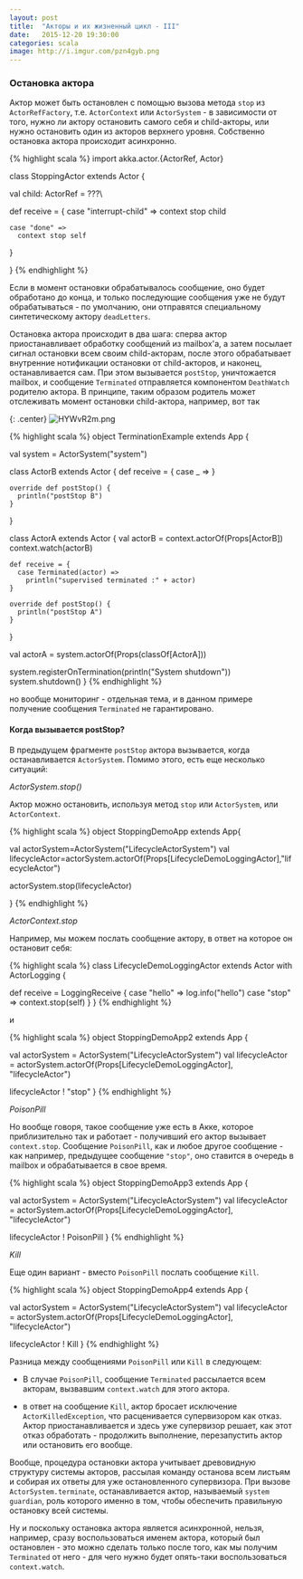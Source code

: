 ```yaml
---
layout: post
title:  "Акторы и их жизненный цикл - III"
date:   2015-12-20 19:30:00
categories: scala
image: http://i.imgur.com/pzn4gyb.png
---
```


<style>
/* To center images */
.center {
    text-align: center;
}
</style>

### Остановка актора  ###

Актор может быть остановлен с помощью вызова метода `stop` из `ActorRefFactory`, т.е. `ActorContext` или `ActorSystem` - в зависимости от того, нужно ли актору остановить самого себя и child-акторы, или нужно остановить один из акторов верхнего уровня. Собственно остановка актора происходит асинхронно.

{% highlight scala %}
import akka.actor.{ActorRef, Actor}

class StoppingActor extends Actor {

  val child: ActorRef = ???\\

  def receive = {
    case "interrupt-child" =>
      context stop child

    case "done" =>
      context stop self
  }

}
{% endhighlight %}

Если в момент остановки обрабатывалось сообщение, оно будет обработано до конца, и только последующие сообщения уже не будут обрабатываться - по умолчанию, они отправятся специальному синтетическому актору `deadLetters`. 

Остановка актора происходит в два шага: сперва актор приостанавливает обработку сообщений из mailbox'а, а затем посылает сигнал остановки всем своим child-акторам, после этого обрабатывает внутренние нотификации остановки от child-акторов, и наконец, останавливается сам. При этом вызывается `postStop`, уничтожается mailbox, и сообщение `Terminated` отправляется компонентом `DeathWatch` родителю актора. В принципе, таким образом родитель может отслеживать момент остановки child-актора, например, вот так

{: .center}
![HYWvR2m.png](http://i.imgur.com/HYWvR2m.png)

{% highlight scala %}
object TerminationExample extends App {

  val system = ActorSystem("system")

  class ActorB extends Actor {
    def receive = {
      case _ =>
    }

    override def postStop() {
      println("postStop B")
    }
  }

  class ActorA extends Actor {
    val actorB = context.actorOf(Props[ActorB])
    context.watch(actorB)

    def receive = {
      case Terminated(actor) =>
        println("supervised terminated :" + actor)
    }

    override def postStop() {
      println("postStop A")
    }
  }

  val actorA = system.actorOf(Props(classOf[ActorA]))

  system.registerOnTermination(println("System shutdown"))
  system.shutdown()
}
{% endhighlight %}

но вообще мониторинг - отдельная тема, и в данном примере получение сообщения `Terminated` не гарантировано.

#### Когда вызывается postStop? ####

В предыдущем фрагменте `postStop` актора вызывается, когда останавливается `ActorSystem`. Помимо этого, есть еще несколько ситуаций:

*ActorSystem.stop()*

Актор можно остановить, используя метод `stop` или `ActorSystem`, или `ActorContext`.

{% highlight scala %}
object StoppingDemoApp extends App{

  val actorSystem=ActorSystem("LifecycleActorSystem")
  val lifecycleActor=actorSystem.actorOf(Props[LifecycleDemoLoggingActor],"lifecycleActor")

  actorSystem.stop(lifecycleActor)

}
{% endhighlight %}

*ActorContext.stop*

Например, мы можем послать сообщение актору, в ответ на которое он остановит себя:

{% highlight scala %}
class LifecycleDemoLoggingActor extends Actor with ActorLogging {

  def receive = LoggingReceive {
    case "hello" => log.info("hello")
    case "stop" => context.stop(self)
  }
}
{% endhighlight %}

и

{% highlight scala %}
object StoppingDemoApp2 extends App {

  val actorSystem = ActorSystem("LifecycleActorSystem")
  val lifecycleActor = actorSystem.actorOf(Props[LifecycleDemoLoggingActor], "lifecycleActor")

  lifecycleActor ! "stop"
}
{% endhighlight %}

*PoisonPill*

Но вообще говоря, такое сообщение уже есть в Акке, которое приблизительно так и работает - получивший его актор вызывает `context.stop`. Сообщение `PoisonPill`, как и любое другое сообщение - как например, предыдущее сообщение `"stop"`, оно ставится в очередь в mailbox и обрабатывается в  свое время.

{% highlight scala %}
object StoppingDemoApp3 extends App {

  val actorSystem = ActorSystem("LifecycleActorSystem")
  val lifecycleActor = actorSystem.actorOf(Props[LifecycleDemoLoggingActor], "lifecycleActor")

  lifecycleActor ! PoisonPill
}
{% endhighlight %}

*Kill*

Еще один вариант - вместо `PoisonPill` послать сообщение `Kill`.

{% highlight scala %}
object StoppingDemoApp4 extends App {

  val actorSystem = ActorSystem("LifecycleActorSystem")
  val lifecycleActor = actorSystem.actorOf(Props[LifecycleDemoLoggingActor], "lifecycleActor")

  lifecycleActor ! Kill
}
{% endhighlight %}

Разница между сообщениями `PoisonPill` или `Kill` в следующем:

* В случае `PoisonPill`, сообщение `Terminated` рассылается всем акторам, вызвавшим `context.watch` для этого актора.

* в ответ на сообщение `Kill`, актор бросает исключение `ActorKilledException`, что расценивается супервизором как отказ. Актор приостанавливается и здесь уже супервизор решает, как этот отказ обработать - продолжить выполнение, перезапустить актор или остановить его вообще. 

Вообще, процедура остановки актора учитывает древовидную структуру системы акторов, рассылая команду останова всем листьям и собирая их ответы для уже остановленного супервизора. 
При вызове `ActorSystem.terminate`, останавливается актор, называемый `system guardian`, роль которого именно в том, чтобы обеспечить правильную остановку всей системы.

Ну и поскольку остановка актора является асинхронной, нельзя, например, сразу воспользоваться именем актора, который был остановлен - это можно сделать только после того, как мы получим `Terminated` от него - для чего нужно будет опять-таки воспользоваться `context.watch`.


